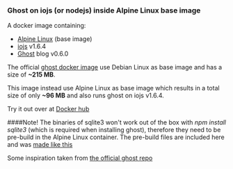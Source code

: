 ### Ghost on iojs (or nodejs) inside Alpine Linux base image 

A docker image containing:

* [Alpine Linux](http://alpinelinux.org/) (base image)
* [iojs](https://iojs.org/) v1.6.4
* [Ghost](https://ghost.org/download/) blog v0.6.0

The official [ghost docker image](https://registry.hub.docker.com/u/library/ghost/) use Debian Linux as base image and has a size of **~215 MB**.

This image instead use Alpine Linux as base image which results in a total size of only **~96 MB** and also runs ghost on iojs v1.6.4.

Try it out over at [Docker hub](https://registry.hub.docker.com/u/fractalf/ghost/)

####Note!
The binaries of sqlite3 won't work out of the box with *npm install sqlite3* (which is required when installing ghost),  therefore they need to be pre-build in the Alpine Linux container. The pre-build files are included here and was [made like this](https://github.com/fractalf/docker/tree/master/sqlite3)

Some inspiration taken from [the official ghost repo](https://github.com/docker-library/ghost)
